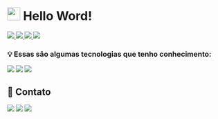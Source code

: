 <h1><img src="https://emojis.slackmojis.com/emojis/images/1531849430/4246/blob-sunglasses.gif?1531849430" width="30"/> Hello Word! </h1>

<p>
  <a href="https://github.com/HardDevInfo">
    <img src="https://github.com/rtrevisan20/rtrevisan20/blob/main/assets/github-contribution-grid-snake.svg"/>
  </a>
  <a href="https://github.com/HardDevInfo">
    <img src="https://github-profile-summary-cards.vercel.app/api/cards/profile-details?username=rtrevisan20&theme=radical"/>  
  </a>
  <a href="https://github.com/HardDevInfo">
    <img src="https://github-profile-summary-cards.vercel.app/api/cards/stats?username=rtrevisan20&theme=github_dark">
  </a>
  <a href="https://github.com/HardDevInfo">
    <img src="https://github-profile-summary-cards.vercel.app/api/cards/repos-per-language?username=rtrevisan20&theme=github_dark">
  </a>
</p>

### 💡 Essas são algumas tecnologias que tenho conhecimento: 
<div>
  <img src="https://img.shields.io/badge/Delphi-B22222?style=for-the-badge&logo=delphi&logoColor=white">
  <img src="https://img.shields.io/badge/MongoDB-4EA94B?style=for-the-badge&logo=mongodb&logoColor=white">
  <img src="https://img.shields.io/badge/git-%23F05033.svg?style=for-the-badge&logo=git&logoColor=white">
</div>

## :speech_balloon: Contato
<a href="https://instagram.com/_harddev" target="_blank"><img src="https://img.shields.io/badge/-Instagram-%23E4405F?style=for-the-badge&logo=instagram&logoColor=white" target="_blank"></a>
<a href = "mailto:renato@harddev.org"><img src="https://img.shields.io/badge/Gmail-D14836?style=for-the-badge&logo=gmail&logoColor=white" target="_blank"></a>
<a href="https://www.linkedin.com/in/harddev" target="_blank"><img src="https://img.shields.io/badge/-LinkedIn-%230077B5?style=for-the-badge&logo=linkedin&logoColor=white" target="_blank"></a>